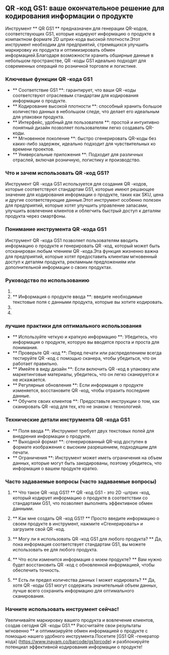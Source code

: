 ## QR -код GS1: ваше окончательное решение для кодирования информации о продукте

Инструмент ** QR GS1 ** предназначен для генерации QR-кодов, соответствующих GS1, которые кодируют информацию о продукте в компактном формате 2D штрих-кода высокой плотности.Этот инструмент необходим для предприятий, стремящихся улучшить маркировку их продукта и оптимизировать обмен информацией.Благодаря возможности хранить обширные данные в небольшом пространстве, QR -коды GS1 идеально подходят для современных операций по розничной торговле и логистике.

### Ключевые функции QR -кода GS1

- ** Соответствие GS1 **: гарантирует, что ваши QR -коды соответствуют отраслевым стандартам для кодирования информации о продукте.
- ** Кодирование высокой плотности **: способный хранить большое количество данных в небольшом следе, что делает его идеальным для упаковки продукта.
- ** Интерфейс, удобный для пользователя **: простой и интуитивно понятный дизайн позволяет пользователям легко создавать QR-коды.
- ** Мгновенное поколение **: быстро сгенерировать QR-коды без каких-либо задержек, идеально подходит для чувствительных ко времени проектов.
- ** Универсальные приложения **: Подходит для различных отраслей, включая розничную, логистику и производство.

### Что и зачем использовать QR -код GS1?

Инструмент QR -кода GS1 используется для создания QR -кодов, которые соответствуют стандартам GS1, которые имеют решающее значение для кодирования информации о продукте, таких как SKU, цена и другие соответствующие данные.Этот инструмент особенно полезен для предприятий, которые хотят улучшить управление запасами, улучшить вовлечение клиентов и облегчить быстрый доступ к деталям продукта через смартфоны.

### Понимание инструмента QR -кода GS1

Инструмент QR -кода GS1 позволяет пользователям вводить информацию о продукте и генерировать QR -код, который может быть отсканирован любым чтением QR -кода.Эта функция жизненно важна для предприятий, которые хотят предоставить клиентам мгновенный доступ к деталям продукта, рекламным предложениям или дополнительной информации о своих продуктах.

### Руководство по использованию

1.
2. ** Информация о продукте ввода **: введите необходимые текстовые поля с данными продукта, которые вы хотите кодировать.
3.
4.

### лучшие практики для оптимального использования

- ** Используйте четкую и краткую информацию **: Убедитесь, что информация о продукте, которую вы вводятся проста и проста для понимания.
- ** Проверьте QR -код **: Перед печати или распределением всегда тестируйте QR -код с помощью сканера, чтобы убедиться, что он работает правильно.
- ** Имейте в виду дизайн **: Если включить QR -код в упаковку или маркетинговые материалы, убедитесь, что он легко сканируется и не искажается.
- ** Регулярные обновления **: Если информация о продукте изменяется, восстановите QR -код, чтобы отразить последние данные.
- ** Обучите своих клиентов **: Предоставьте инструкции о том, как сканировать QR -код для тех, кто не знаком с технологией.

### Технические детали инструмента QR -кода GS1

- ** Поля ввода **: Инструмент требует двух текстовых полей для внедрения информации о продукте.
- ** Выходной формат **: сгенерированный QR-код доступен в формате изображения с высоким разрешением, подходящим для печати.
- ** Ограничения **: Инструмент может иметь ограничения на объем данных, которые могут быть закодированы, поэтому убедитесь, что информация о вашем продукте кратко.

### Часто задаваемые вопросы (часто задаваемые вопросы)

1. ** Что такое QR -код GS1? **
QR -код GS1 - это 2D -штрих -код, который кодирует информацию о продукте в соответствии со стандартами GS1, что позволяет выполнять эффективное обмен данными.

2. ** Как мне создать QR -код GS1? **
Просто введите информацию о своем продукте в инструмент, нажмите «Сгенерировать» и загрузите свой QR -код.

3. ** Могу ли я использовать QR -код GS1 для любого продукта? **
Да, пока информация соответствует стандартам GS1, вы можете использовать ее для любого продукта.

4. ** Что если изменится информация о моем продукте? **
Вам нужно будет восстановить QR -код с обновленной информацией, чтобы обеспечить точность.

5. ** Есть ли предел количества данных I может кодировать? **
Да, хотя QR -коды GS1 могут содержать значительный объем данных, лучше всего сохранить информацию для оптимального сканирования.

### Начните использовать инструмент сейчас!

Увеличивайте маркировку вашего продукта и вовлечение клиентов, создав сегодня QR -коды GS1.** Рассчитайте свои результаты мгновенно ** и оптимизируйте обмен информацией о продукте с помощью нашего удобного инструмента.Посетите [GS1 QR -генератор кода] (https://www.inayam.co/barcode/gs1qrcode) и разблокируйте потенциал эффективной кодирования информации о продукте!